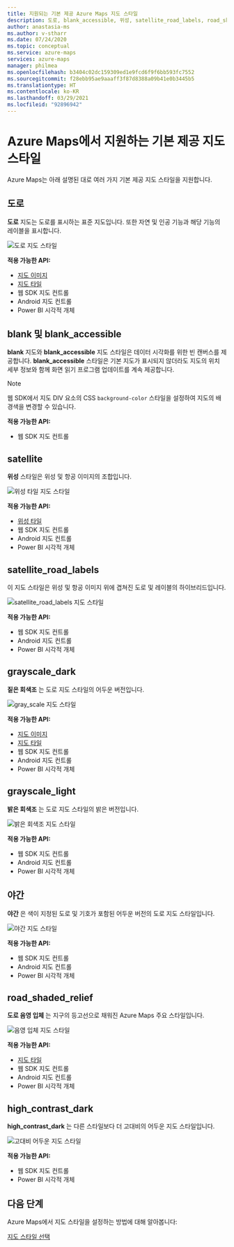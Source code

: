 ```yaml
---
title: 지원되는 기본 제공 Azure Maps 지도 스타일
description: 도로, blank_accessible, 위성, satellite_road_labels, road_shaded_relief, 야간 등 Azure Maps에서 지원하는 기본 제공 지도 스타일에 대해 알아봅니다.
author: anastasia-ms
ms.author: v-stharr
ms.date: 07/24/2020
ms.topic: conceptual
ms.service: azure-maps
services: azure-maps
manager: philmea
ms.openlocfilehash: b3404c02dc159309ed1e9fcd6f9f6bb593fc7552
ms.sourcegitcommit: f28ebb95ae9aaaff3f87d8388a09b41e0b3445b5
ms.translationtype: HT
ms.contentlocale: ko-KR
ms.lasthandoff: 03/29/2021
ms.locfileid: "92896942"
---
```

# <a name="azure-maps-supported-built-in-map-styles"></a>Azure Maps에서 지원하는 기본 제공 지도 스타일

Azure Maps는 아래 설명된 대로 여러 가지 기본 제공 지도 스타일을 지원합니다.

## <a name="road"></a>도로

**도로** 지도는 도로를 표시하는 표준 지도입니다. 또한 자연 및 인공 기능과 해당 기능의 레이블을 표시합니다.

![도로 지도 스타일](./media/supported-map-styles/road.png)

**적용 가능한 API:**

* [지도 이미지](/rest/api/maps/render/getmapimage)
* [지도 타일](/rest/api/maps/render/getmaptile)
* 웹 SDK 지도 컨트롤
* Android 지도 컨트롤
* Power BI 시각적 개체

## <a name="blank-and-blank_accessible"></a>blank 및 blank_accessible

**blank** 지도와 **blank_accessible** 지도 스타일은 데이터 시각화를 위한 빈 캔버스를 제공합니다. **blank_accessible** 스타일은 기본 지도가 표시되지 않더라도 지도의 위치 세부 정보와 함께 화면 읽기 프로그램 업데이트를 계속 제공합니다.

> [!Note]
> 웹 SDK에서 지도 DIV 요소의 CSS `background-color` 스타일을 설정하여 지도의 배경색을 변경할 수 있습니다.

**적용 가능한 API:**

* 웹 SDK 지도 컨트롤

## <a name="satellite"></a>satellite

**위성** 스타일은 위성 및 항공 이미지의 조합입니다.

![위성 타일 지도 스타일](./media/supported-map-styles/satellite.png)

**적용 가능한 API:**

* [위성 타일](/rest/api/maps/render/getmapimagerytilepreview)
* 웹 SDK 지도 컨트롤
* Android 지도 컨트롤
* Power BI 시각적 개체

## <a name="satellite_road_labels"></a>satellite_road_labels

이 지도 스타일은 위성 및 항공 이미지 위에 겹쳐진 도로 및 레이블의 하이브리드입니다.

![satellite_road_labels 지도 스타일](./media/supported-map-styles/satellite-road-labels.png)

**적용 가능한 API:**

* 웹 SDK 지도 컨트롤
* Android 지도 컨트롤
* Power BI 시각적 개체

## <a name="grayscale_dark"></a>grayscale_dark

**짙은 회색조** 는 도로 지도 스타일의 어두운 버전입니다.

![gray_scale 지도 스타일](./media/supported-map-styles/grayscale-dark.png)

**적용 가능한 API:**

* [지도 이미지](/rest/api/maps/render/getmapimage)
* [지도 타일](/rest/api/maps/render/getmaptile)
* 웹 SDK 지도 컨트롤
* Android 지도 컨트롤
* Power BI 시각적 개체

## <a name="grayscale_light"></a>grayscale_light

**밝은 회색조** 는 도로 지도 스타일의 밝은 버전입니다.

![밝은 회색조 지도 스타일](./media/supported-map-styles/grayscale-light.png)

**적용 가능한 API:**
* 웹 SDK 지도 컨트롤
* Android 지도 컨트롤
* Power BI 시각적 개체

## <a name="night"></a>야간

**야간** 은 색이 지정된 도로 및 기호가 포함된 어두운 버전의 도로 지도 스타일입니다.

![야간 지도 스타일](./media/supported-map-styles/night.png)

**적용 가능한 API:**

* 웹 SDK 지도 컨트롤
* Android 지도 컨트롤
* Power BI 시각적 개체

## <a name="road_shaded_relief"></a>road_shaded_relief

**도로 음영 입체** 는 지구의 등고선으로 채워진 Azure Maps 주요 스타일입니다.

![음영 입체 지도 스타일](./media/supported-map-styles/shaded-relief.png)

**적용 가능한 API:**

* [지도 타일](/rest/api/maps/render/getmaptile)
* 웹 SDK 지도 컨트롤
* Android 지도 컨트롤
* Power BI 시각적 개체

## <a name="high_contrast_dark"></a>high_contrast_dark

**high_contrast_dark** 는 다른 스타일보다 더 고대비의 어두운 지도 스타일입니다.

![고대비 어두운 지도 스타일](./media/supported-map-styles/high-contrast-dark.png)

**적용 가능한 API:**

* 웹 SDK 지도 컨트롤
* Power BI 시각적 개체

## <a name="next-steps"></a>다음 단계

Azure Maps에서 지도 스타일을 설정하는 방법에 대해 알아봅니다:

[지도 스타일 선택](./choose-map-style.md)